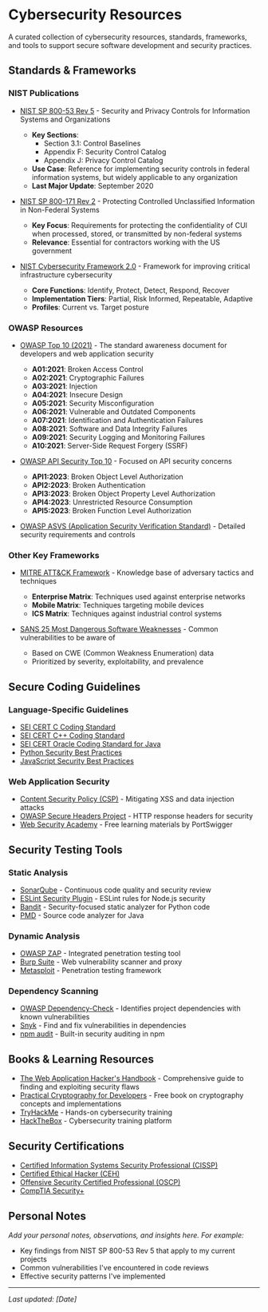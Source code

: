 # Cybersecurity Resources

A curated collection of cybersecurity resources, standards, frameworks, and tools to support secure software development and security practices.

## Standards & Frameworks

### NIST Publications

- [NIST SP 800-53 Rev 5](https://nvlpubs.nist.gov/nistpubs/SpecialPublications/NIST.SP.800-53r5.pdf) - Security and Privacy Controls for Information Systems and Organizations
  - **Key Sections**: 
    - Section 3.1: Control Baselines
    - Appendix F: Security Control Catalog
    - Appendix J: Privacy Control Catalog
  - **Use Case**: Reference for implementing security controls in federal information systems, but widely applicable to any organization
  - **Last Major Update**: September 2020

- [NIST SP 800-171 Rev 2](https://nvlpubs.nist.gov/nistpubs/SpecialPublications/NIST.SP.800-171r2.pdf) - Protecting Controlled Unclassified Information in Non-Federal Systems
  - **Key Focus**: Requirements for protecting the confidentiality of CUI when processed, stored, or transmitted by non-federal systems
  - **Relevance**: Essential for contractors working with the US government

- [NIST Cybersecurity Framework 2.0](https://www.nist.gov/cyberframework) - Framework for improving critical infrastructure cybersecurity
  - **Core Functions**: Identify, Protect, Detect, Respond, Recover
  - **Implementation Tiers**: Partial, Risk Informed, Repeatable, Adaptive
  - **Profiles**: Current vs. Target posture

### OWASP Resources

- [OWASP Top 10 (2021)](https://owasp.org/www-project-top-ten/) - The standard awareness document for developers and web application security
  - **A01:2021**: Broken Access Control
  - **A02:2021**: Cryptographic Failures
  - **A03:2021**: Injection
  - **A04:2021**: Insecure Design
  - **A05:2021**: Security Misconfiguration
  - **A06:2021**: Vulnerable and Outdated Components
  - **A07:2021**: Identification and Authentication Failures
  - **A08:2021**: Software and Data Integrity Failures
  - **A09:2021**: Security Logging and Monitoring Failures
  - **A10:2021**: Server-Side Request Forgery (SSRF)

- [OWASP API Security Top 10](https://owasp.org/API-Security/editions/2023/en/0x00-header/) - Focused on API security concerns
  - **API1:2023**: Broken Object Level Authorization
  - **API2:2023**: Broken Authentication
  - **API3:2023**: Broken Object Property Level Authorization
  - **API4:2023**: Unrestricted Resource Consumption
  - **API5:2023**: Broken Function Level Authorization

- [OWASP ASVS (Application Security Verification Standard)](https://owasp.org/www-project-application-security-verification-standard/) - Detailed security requirements and controls

### Other Key Frameworks

- [MITRE ATT&CK Framework](https://attack.mitre.org/) - Knowledge base of adversary tactics and techniques
  - **Enterprise Matrix**: Techniques used against enterprise networks
  - **Mobile Matrix**: Techniques targeting mobile devices
  - **ICS Matrix**: Techniques against industrial control systems

- [SANS 25 Most Dangerous Software Weaknesses](https://www.sans.org/top25-software-errors/) - Common vulnerabilities to be aware of
  - Based on CWE (Common Weakness Enumeration) data
  - Prioritized by severity, exploitability, and prevalence

## Secure Coding Guidelines

### Language-Specific Guidelines

- [SEI CERT C Coding Standard](https://wiki.sei.cmu.edu/confluence/display/c/SEI+CERT+C+Coding+Standard)
- [SEI CERT C++ Coding Standard](https://wiki.sei.cmu.edu/confluence/display/cplusplus/SEI+CERT+C%2B%2B+Coding+Standard)
- [SEI CERT Oracle Coding Standard for Java](https://wiki.sei.cmu.edu/confluence/display/java/SEI+CERT+Oracle+Coding+Standard+for+Java)
- [Python Security Best Practices](https://snyk.io/blog/python-security-best-practices-cheat-sheet/)
- [JavaScript Security Best Practices](https://cheatsheetseries.owasp.org/cheatsheets/Nodejs_Security_Cheat_Sheet.html)

### Web Application Security

- [Content Security Policy (CSP)](https://content-security-policy.com/) - Mitigating XSS and data injection attacks
- [OWASP Secure Headers Project](https://owasp.org/www-project-secure-headers/) - HTTP response headers for security
- [Web Security Academy](https://portswigger.net/web-security) - Free learning materials by PortSwigger

## Security Testing Tools

### Static Analysis

- [SonarQube](https://www.sonarqube.org/) - Continuous code quality and security review
- [ESLint Security Plugin](https://github.com/nodesecurity/eslint-plugin-security) - ESLint rules for Node.js security
- [Bandit](https://github.com/PyCQA/bandit) - Security-focused static analyzer for Python code
- [PMD](https://pmd.github.io/) - Source code analyzer for Java

### Dynamic Analysis

- [OWASP ZAP](https://www.zaproxy.org/) - Integrated penetration testing tool
- [Burp Suite](https://portswigger.net/burp) - Web vulnerability scanner and proxy
- [Metasploit](https://www.metasploit.com/) - Penetration testing framework

### Dependency Scanning

- [OWASP Dependency-Check](https://owasp.org/www-project-dependency-check/) - Identifies project dependencies with known vulnerabilities
- [Snyk](https://snyk.io/) - Find and fix vulnerabilities in dependencies
- [npm audit](https://docs.npmjs.com/cli/v8/commands/npm-audit) - Built-in security auditing in npm

## Books & Learning Resources

- [The Web Application Hacker's Handbook](https://www.amazon.com/Web-Application-Hackers-Handbook-Exploiting/dp/1118026470) - Comprehensive guide to finding and exploiting security flaws
- [Practical Cryptography for Developers](https://cryptobook.nakov.com/) - Free book on cryptography concepts and implementations
- [TryHackMe](https://tryhackme.com/) - Hands-on cybersecurity training
- [HackTheBox](https://www.hackthebox.com/) - Cybersecurity training platform

## Security Certifications

- [Certified Information Systems Security Professional (CISSP)](https://www.isc2.org/Certifications/CISSP)
- [Certified Ethical Hacker (CEH)](https://www.eccouncil.org/programs/certified-ethical-hacker-ceh/)
- [Offensive Security Certified Professional (OSCP)](https://www.offensive-security.com/pwk-oscp/)
- [CompTIA Security+](https://www.comptia.org/certifications/security)

## Personal Notes

*Add your personal notes, observations, and insights here. For example:*

- Key findings from NIST SP 800-53 Rev 5 that apply to my current projects
- Common vulnerabilities I've encountered in code reviews
- Effective security patterns I've implemented

---

*Last updated: [Date]*